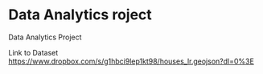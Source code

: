 # Data Analytics roject
Data Analytics Project


Link to Dataset
https://www.dropbox.com/s/g1hbci9lep1kt98/houses_lr.geojson?dl=0%3E